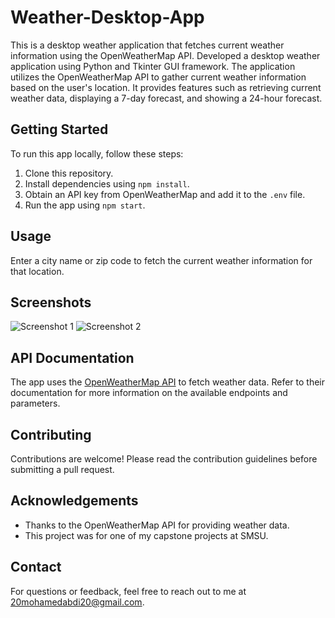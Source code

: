 # Weather-Desktop-App

This is a desktop weather application that fetches current weather information using the OpenWeatherMap API. Developed a desktop weather application using Python and Tkinter GUI framework. The application utilizes the OpenWeatherMap API to gather current weather information based on the user's location. It provides features such as retrieving current weather data, displaying a 7-day forecast, and showing a 24-hour forecast.

## Getting Started

To run this app locally, follow these steps:

1. Clone this repository.
2. Install dependencies using `npm install`.
3. Obtain an API key from OpenWeatherMap and add it to the `.env` file.
4. Run the app using `npm start`.

## Usage

Enter a city name or zip code to fetch the current weather information for that location.

## Screenshots

![Screenshot 1](/screenshots/screenshot1.png)
![Screenshot 2](/screenshots/screenshot2.png)

## API Documentation

The app uses the [OpenWeatherMap API](https://openweathermap.org/api) to fetch weather data. Refer to their documentation for more information on the available endpoints and parameters.

## Contributing

Contributions are welcome! Please read the contribution guidelines before submitting a pull request.


## Acknowledgements

- Thanks to the OpenWeatherMap API for providing weather data.
- This project was for one of my capstone projects at SMSU.

## Contact

For questions or feedback, feel free to reach out to me at 20mohamedabdi20@gmail.com.
